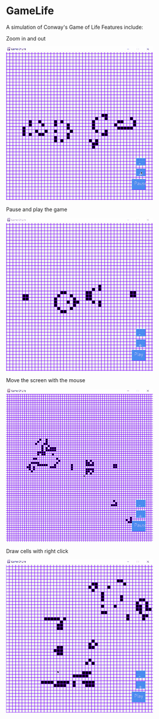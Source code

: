 # GameLife
A simulation of Conway's Game of Life
Features include:


Zoom in and out


![](gifs/zoom_demo.gif)

Pause and play the game


![](gifs/play_demo.gif)

Move the screen with the mouse


![](gifs/movement_demo.gif)

Draw cells with right click


![](gifs/draw_demo.gif)
